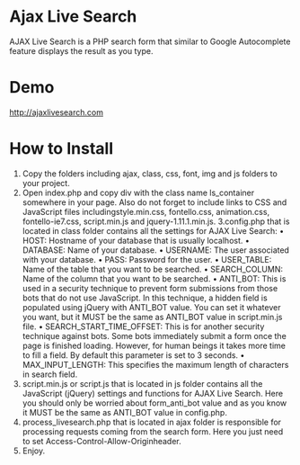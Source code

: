 Ajax Live Search
================

AJAX Live Search is a PHP search form that similar to Google Autocomplete feature displays the result as you type.

Demo
================
http://ajaxlivesearch.com

How to Install
================
1. Copy the folders including ajax, class, css, font, img and js folders to your project.
2. Open index.php and copy div with the class name ls_container somewhere in your page. Also do not forget to include links to CSS and JavaScript files includingstyle.min.css, fontello.css, animation.css, fontello-ie7.css, script.min.js and jquery-1.11.1.min.js.
3.config.php that is located in class folder contains all the settings for AJAX Live Search:
•	HOST: Hostname of your database that is usually localhost.
•	DATABASE: Name of your database.
•	USERNAME: The user associated with your database.
•	PASS: Password for the user.
•	USER_TABLE: Name of the table that you want to be searched.
•	SEARCH_COLUMN: Name of the column that you want to be searched.
•	ANTI_BOT: This is used in a security technique to prevent form submissions from those bots that do not use JavaScript. In this technique, a hidden field is populated using jQuery with ANTI_BOT value. You can set it whatever you want, but it MUST be the same as ANTI_BOT value in script.min.js file.
•	SEARCH_START_TIME_OFFSET: This is for another security technique against bots. Some bots immediately submit a form once the page is finished loading. However, for human beings it takes more time to fill a field. By default this parameter is set to 3 seconds.
•	MAX_INPUT_LENGTH: This specifies the maximum length of characters in search field.
4. script.min.js or script.js that is located in js folder contains all the JavaScript (jQuery) settings and functions for AJAX Live Search. Here you should only be worried about form_anti_bot value and as you know it MUST be the same as ANTI_BOT value in config.php.
5. process_livesearch.php that is located in ajax folder is responsible for processing requests coming from the search form. Here you just need to set Access-Control-Allow-Originheader.
6. Enjoy.
